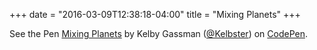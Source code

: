 +++
date = "2016-03-09T12:38:18-04:00"
title = "Mixing Planets"
+++

<p data-height="268" data-theme-id="23383" data-slug-hash="GoYrRJ" data-default-tab="result" data-user="Kelbster" class="codepen">See the Pen <a href="http://codepen.io/Kelbster/pen/GoYrRJ/">Mixing Planets</a> by Kelby Gassman (<a href="http://codepen.io/Kelbster">@Kelbster</a>) on <a href="http://codepen.io">CodePen</a>.</p>
<script async src="//assets.codepen.io/assets/embed/ei.js"></script>